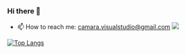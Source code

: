 ### Hi there 👋

- 📫 How to reach me: camara.visualstudio@gmail.com
![](https://komarev.com/ghpvc/?username=acamara2016&style=flat-square)

[![Top Langs](https://github-readme-stats.vercel.app/api/top-langs/?username=acamara2016&layout=compact&show_icons=true&theme=radical)](https://github.com/anuraghazra/github-readme-stats)
